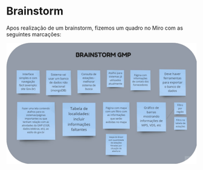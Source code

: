 # Brainstorm

Apos realização de um brainstorm, fizemos um quadro no Miro com as seguintes marcações:

![alt text](../assets/BRAINSTORM.png)